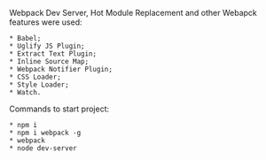 Webpack Dev Server, Hot Module Replacement and other Webapck features were used:

	* Babel; 
	* Uglify JS Plugin; 
	* Extract Text Plugin; 
	* Inline Source Map;
	* Webpack Notifier Plugin; 
	* CSS Loader;
	* Style Loader;
	* Watch.

Commands to start project:

	* npm i 
	* npm i webpack -g
	* webpack
	* node dev-server